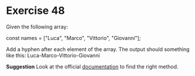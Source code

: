 # Exercise 48

Given the following array:

const names = ["Luca", "Marco", "Vittorio", "Giovanni"];

Add a hyphen after each element of the array. The output should something like this: Luca-Marco-Vittorio-Giovanni

**Suggestion**
Look at the official [documentation](https://developer.mozilla.org/en-US/docs/Web/JavaScript/Reference/Global_Objects/Array) to find the right method.
